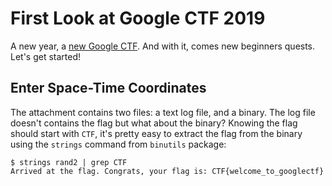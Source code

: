 # First Look at Google CTF 2019

A new year, a
[new Google CTF](https://security.googleblog.com/2019/05/google-ctf-2019-is-here.html).
And with it, comes new beginners quests. Let's get started!

## Enter Space-Time Coordinates

The attachment contains two files: a text log file, and a binary. The log file
doesn't contains the flag but what about the binary? Knowing the flag should
start with `CTF`, it's pretty easy to extract the flag from the binary using
the `strings` command from `binutils` package:

```
$ strings rand2 | grep CTF
Arrived at the flag. Congrats, your flag is: CTF{welcome_to_googlectf}
```
